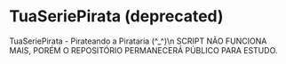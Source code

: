 # TuaSeriePirata (deprecated)
TuaSeriePirata - Pirateando a Pirataria (^_^)\n
SCRIPT NÃO FUNCIONA MAIS, PORÉM O REPOSITÓRIO PERMANECERÁ PÚBLICO PARA ESTUDO.
